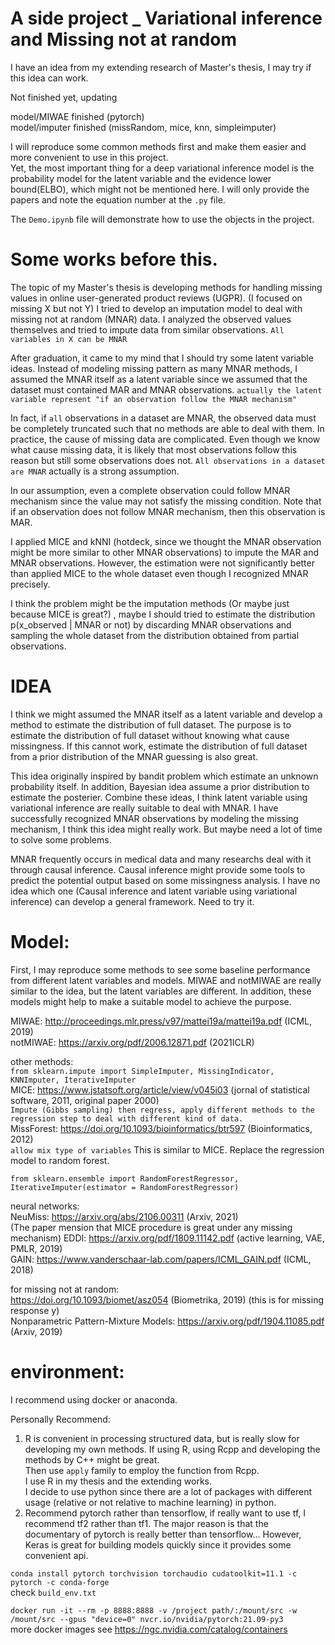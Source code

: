 # A side project _ Variational inference and Missing not at random

 I have an idea from my extending research of Master's thesis, I may try if this idea can work.

 Not finished yet, updating 

 model/MIWAE finished (pytorch)  
 model/imputer finished (missRandom, mice, knn, simpleimputer)  

I will reproduce some common methods first and make them easier and more convenient to use in this project.  
Yet, the most important thing for a deep variational inference model is the probability model for the latent variable and the evidence lower bound(ELBO), which might not be mentioned here. I will only provide the papers and note the equation number at the `.py` file.

The `Demo.ipynb` file will demonstrate how to use the objects in the project. 

# Some works before this.
 The topic of my Master's thesis is developing methods for handling missing values in online user-generated product reviews (UGPR). (I focused on missing X but not Y)
 I tried to develop an imputation model to deal with missing not at random (MNAR) data. I analyzed the observed values themselves and tried to impute data from similar observations. `All variables in X can be MNAR`

 After graduation, it came to my mind that I should try some latent variable ideas.
 Instead of modeling missing pattern as many MNAR methods, I assumed the MNAR itself as a latent variable since we assumed that the dataset must contained MAR and MNAR observations. ` actually the latent variable represent "if an observation follow the MNAR mechanism" `

 In fact, if `all` observations in a dataset are MNAR, the observed data must be completely truncated such that no methods are able to deal with them. In practice, the cause of missing data are complicated. Even though we know what cause missing data, it is likely that most observations follow this reason but still some observations does not. `All observations in a dataset are MNAR` actually is a strong assumption.

 In our assumption, even a complete observation could follow MNAR mechanism since the value may not satisfy the missing condition.
 Note that if an observation does not follow MNAR mechanism, then this observation is MAR.

 I applied MICE and kNNI (hotdeck, since we thought the MNAR observation might be more similar to other MNAR observations) to impute the MAR and MNAR observations. However, the estimation were not significantly better than applied MICE to the whole dataset even though I recognized MNAR precisely. 
 
 I think the problem might be the imputation methods (Or maybe just because MICE is great?) , maybe I should tried to estimate the distribution p(x_observed | MNAR or not) by discarding MNAR observations and sampling the whole dataset from the distribution obtained from partial observations. 

 # IDEA
 I think we might assumed the MNAR itself as a latent variable and develop a method to estimate the distribution of full dataset. The purpose is to estimate the distribution of full dataset without knowing what cause missingness. If this cannot work, estimate the distribution of full dataset from a prior distribution of the MNAR guessing is also great. 

 This idea originally inspired by bandit problem which estimate an unknown probability itself. In addition, Bayesian idea assume a prior distribution to estimate the posterier. Combine these ideas, I think latent variable using variational inference are really suitable to deal with MNAR. 
 I have successfully recognized MNAR observations by modeling the missing mechanism, I think this idea might really work. But maybe need a lot of time to solve some problems. 

 MNAR frequently occurs in medical data and many researchs deal with it through causal inference. Causal inference might provide some tools to predict the potential output based on some missingness analysis. 
 I have no idea which one (Causal inference and latent variable using variational inference) can develop a general framework.
 Need to try it.

 # Model:
 First, I may reproduce some methods to see some baseline performance from different latent variables and models. 
 MIWAE and notMIWAE are really similar to the idea, but the latent variables are different.
 In addition, these models might help to make a suitable model to achieve the purpose. 

 MIWAE: http://proceedings.mlr.press/v97/mattei19a/mattei19a.pdf (ICML, 2019)  
 notMIWAE: https://arxiv.org/pdf/2006.12871.pdf (2021ICLR)  
   
 other methods:  
 `from sklearn.impute import SimpleImputer, MissingIndicator, KNNImputer, IterativeImputer`  
  MICE: https://www.jstatsoft.org/article/view/v045i03 (jornal of statistical software, 2011, original paper 2000)  
 `Impute (Gibbs sampling) then regress, apply different methods to the regression step to deal with different kind of data.`  
 MissForest: https://doi.org/10.1093/bioinformatics/btr597 (Bioinformatics, 2012)  
 `allow mix type of variables` This is similar to MICE. Replace the regression model to random forest. 

 `from sklearn.ensemble import RandomForestRegressor, IterativeImputer(estimator = RandomForestRegressor)`

 neural networks:   
 NeuMiss: https://arxiv.org/abs/2106.00311 (Arxiv, 2021)  
      (The paper mension that MICE procedure is great under any missing mechanism)
 EDDI: https://arxiv.org/pdf/1809.11142.pdf (active learning, VAE,  PMLR, 2019)  
 GAIN: https://www.vanderschaar-lab.com/papers/ICML_GAIN.pdf (ICML, 2018)  
   
 for missing not at random:  
 https://doi.org/10.1093/biomet/asz054 (Biometrika, 2019) (this is for missing response y)  
 Nonparametric Pattern-Mixture Models: https://arxiv.org/pdf/1904.11085.pdf (Arxiv, 2019)


 # environment:
 I recommend using docker or anaconda.
 
 Personally Recommend:
 1. R is convenient in processing structured data, but is really slow for developing my own methods.
    If using R, using Rcpp and developing the methods by C++ might be great.  
    Then use `apply` family to employ the function from Rcpp.  
    I use R in my thesis and the extending works.  
    I decide to use python since there are a lot of packages with different usage (relative or not relative to machine learning) in python.
 2. Recommend pytorch rather than tensorflow, if really want to use tf, I recommend tf2 rather than tf1. 
    The major reason is that the documentary of pytorch is really better than tensorflow...
    However, Keras is great for building models quickly since it provides some convenient api. 
    
`conda install pytorch torchvision torchaudio cudatoolkit=11.1 -c pytorch -c conda-forge`  
check `build_env.txt`

`docker run -it --rm -p 8888:8888 -v /project path/:/mount/src -w /mount/src --gpus "device=0" nvcr.io/nvidia/pytorch:21.09-py3`  
more docker images see https://ngc.nvidia.com/catalog/containers



